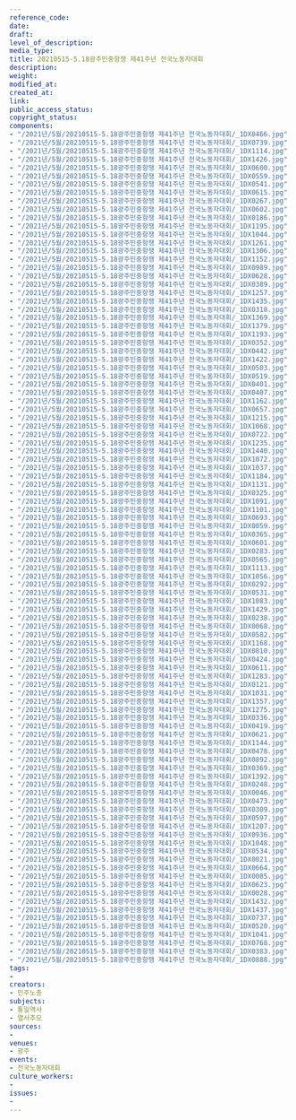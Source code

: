 ```yaml
---
reference_code: 
date: 
draft: 
level_of_description: 
media_type: 
title: 20210515-5.18광주민중항쟁 제41주년 전국노동자대회
description: 
weight: 
modified_at: 
created_at: 
link: 
public_access_status: 
copyright_status: 
components:
- "/2021년/5월/20210515-5.18광주민중항쟁 제41주년 전국노동자대회/_1DX0466.jpg"
- "/2021년/5월/20210515-5.18광주민중항쟁 제41주년 전국노동자대회/_1DX0739.jpg"
- "/2021년/5월/20210515-5.18광주민중항쟁 제41주년 전국노동자대회/_1DX1114.jpg"
- "/2021년/5월/20210515-5.18광주민중항쟁 제41주년 전국노동자대회/_1DX1426.jpg"
- "/2021년/5월/20210515-5.18광주민중항쟁 제41주년 전국노동자대회/_1DX0600.jpg"
- "/2021년/5월/20210515-5.18광주민중항쟁 제41주년 전국노동자대회/_1DX0559.jpg"
- "/2021년/5월/20210515-5.18광주민중항쟁 제41주년 전국노동자대회/_1DX0541.jpg"
- "/2021년/5월/20210515-5.18광주민중항쟁 제41주년 전국노동자대회/_1DX0615.jpg"
- "/2021년/5월/20210515-5.18광주민중항쟁 제41주년 전국노동자대회/_1DX0267.jpg"
- "/2021년/5월/20210515-5.18광주민중항쟁 제41주년 전국노동자대회/_1DX0602.jpg"
- "/2021년/5월/20210515-5.18광주민중항쟁 제41주년 전국노동자대회/_1DX0186.jpg"
- "/2021년/5월/20210515-5.18광주민중항쟁 제41주년 전국노동자대회/_1DX1195.jpg"
- "/2021년/5월/20210515-5.18광주민중항쟁 제41주년 전국노동자대회/_1DX1044.jpg"
- "/2021년/5월/20210515-5.18광주민중항쟁 제41주년 전국노동자대회/_1DX1261.jpg"
- "/2021년/5월/20210515-5.18광주민중항쟁 제41주년 전국노동자대회/_1DX1306.jpg"
- "/2021년/5월/20210515-5.18광주민중항쟁 제41주년 전국노동자대회/_1DX1152.jpg"
- "/2021년/5월/20210515-5.18광주민중항쟁 제41주년 전국노동자대회/_1DX0989.jpg"
- "/2021년/5월/20210515-5.18광주민중항쟁 제41주년 전국노동자대회/_1DX0628.jpg"
- "/2021년/5월/20210515-5.18광주민중항쟁 제41주년 전국노동자대회/_1DX0389.jpg"
- "/2021년/5월/20210515-5.18광주민중항쟁 제41주년 전국노동자대회/_1DX1257.jpg"
- "/2021년/5월/20210515-5.18광주민중항쟁 제41주년 전국노동자대회/_1DX1435.jpg"
- "/2021년/5월/20210515-5.18광주민중항쟁 제41주년 전국노동자대회/_1DX0318.jpg"
- "/2021년/5월/20210515-5.18광주민중항쟁 제41주년 전국노동자대회/_1DX1369.jpg"
- "/2021년/5월/20210515-5.18광주민중항쟁 제41주년 전국노동자대회/_1DX1379.jpg"
- "/2021년/5월/20210515-5.18광주민중항쟁 제41주년 전국노동자대회/_1DX1193.jpg"
- "/2021년/5월/20210515-5.18광주민중항쟁 제41주년 전국노동자대회/_1DX0352.jpg"
- "/2021년/5월/20210515-5.18광주민중항쟁 제41주년 전국노동자대회/_1DX0442.jpg"
- "/2021년/5월/20210515-5.18광주민중항쟁 제41주년 전국노동자대회/_1DX1422.jpg"
- "/2021년/5월/20210515-5.18광주민중항쟁 제41주년 전국노동자대회/_1DX0503.jpg"
- "/2021년/5월/20210515-5.18광주민중항쟁 제41주년 전국노동자대회/_1DX0519.jpg"
- "/2021년/5월/20210515-5.18광주민중항쟁 제41주년 전국노동자대회/_1DX0401.jpg"
- "/2021년/5월/20210515-5.18광주민중항쟁 제41주년 전국노동자대회/_1DX0407.jpg"
- "/2021년/5월/20210515-5.18광주민중항쟁 제41주년 전국노동자대회/_1DX1162.jpg"
- "/2021년/5월/20210515-5.18광주민중항쟁 제41주년 전국노동자대회/_1DX0657.jpg"
- "/2021년/5월/20210515-5.18광주민중항쟁 제41주년 전국노동자대회/_1DX1215.jpg"
- "/2021년/5월/20210515-5.18광주민중항쟁 제41주년 전국노동자대회/_1DX1068.jpg"
- "/2021년/5월/20210515-5.18광주민중항쟁 제41주년 전국노동자대회/_1DX0722.jpg"
- "/2021년/5월/20210515-5.18광주민중항쟁 제41주년 전국노동자대회/_1DX1235.jpg"
- "/2021년/5월/20210515-5.18광주민중항쟁 제41주년 전국노동자대회/_1DX1440.jpg"
- "/2021년/5월/20210515-5.18광주민중항쟁 제41주년 전국노동자대회/_1DX1072.jpg"
- "/2021년/5월/20210515-5.18광주민중항쟁 제41주년 전국노동자대회/_1DX1037.jpg"
- "/2021년/5월/20210515-5.18광주민중항쟁 제41주년 전국노동자대회/_1DX1184.jpg"
- "/2021년/5월/20210515-5.18광주민중항쟁 제41주년 전국노동자대회/_1DX1131.jpg"
- "/2021년/5월/20210515-5.18광주민중항쟁 제41주년 전국노동자대회/_1DX0325.jpg"
- "/2021년/5월/20210515-5.18광주민중항쟁 제41주년 전국노동자대회/_1DX1091.jpg"
- "/2021년/5월/20210515-5.18광주민중항쟁 제41주년 전국노동자대회/_1DX1101.jpg"
- "/2021년/5월/20210515-5.18광주민중항쟁 제41주년 전국노동자대회/_1DX0693.jpg"
- "/2021년/5월/20210515-5.18광주민중항쟁 제41주년 전국노동자대회/_1DX0059.jpg"
- "/2021년/5월/20210515-5.18광주민중항쟁 제41주년 전국노동자대회/_1DX0365.jpg"
- "/2021년/5월/20210515-5.18광주민중항쟁 제41주년 전국노동자대회/_1DX0601.jpg"
- "/2021년/5월/20210515-5.18광주민중항쟁 제41주년 전국노동자대회/_1DX0283.jpg"
- "/2021년/5월/20210515-5.18광주민중항쟁 제41주년 전국노동자대회/_1DX0565.jpg"
- "/2021년/5월/20210515-5.18광주민중항쟁 제41주년 전국노동자대회/_1DX1113.jpg"
- "/2021년/5월/20210515-5.18광주민중항쟁 제41주년 전국노동자대회/_1DX1056.jpg"
- "/2021년/5월/20210515-5.18광주민중항쟁 제41주년 전국노동자대회/_1DX0292.jpg"
- "/2021년/5월/20210515-5.18광주민중항쟁 제41주년 전국노동자대회/_1DX0531.jpg"
- "/2021년/5월/20210515-5.18광주민중항쟁 제41주년 전국노동자대회/_1DX1083.jpg"
- "/2021년/5월/20210515-5.18광주민중항쟁 제41주년 전국노동자대회/_1DX1429.jpg"
- "/2021년/5월/20210515-5.18광주민중항쟁 제41주년 전국노동자대회/_1DX0238.jpg"
- "/2021년/5월/20210515-5.18광주민중항쟁 제41주년 전국노동자대회/_1DX0068.jpg"
- "/2021년/5월/20210515-5.18광주민중항쟁 제41주년 전국노동자대회/_1DX0582.jpg"
- "/2021년/5월/20210515-5.18광주민중항쟁 제41주년 전국노동자대회/_1DX1168.jpg"
- "/2021년/5월/20210515-5.18광주민중항쟁 제41주년 전국노동자대회/_1DX0810.jpg"
- "/2021년/5월/20210515-5.18광주민중항쟁 제41주년 전국노동자대회/_1DX0424.jpg"
- "/2021년/5월/20210515-5.18광주민중항쟁 제41주년 전국노동자대회/_1DX0611.jpg"
- "/2021년/5월/20210515-5.18광주민중항쟁 제41주년 전국노동자대회/_1DX1283.jpg"
- "/2021년/5월/20210515-5.18광주민중항쟁 제41주년 전국노동자대회/_1DX0121.jpg"
- "/2021년/5월/20210515-5.18광주민중항쟁 제41주년 전국노동자대회/_1DX1031.jpg"
- "/2021년/5월/20210515-5.18광주민중항쟁 제41주년 전국노동자대회/_1DX1357.jpg"
- "/2021년/5월/20210515-5.18광주민중항쟁 제41주년 전국노동자대회/_1DX1275.jpg"
- "/2021년/5월/20210515-5.18광주민중항쟁 제41주년 전국노동자대회/_1DX0336.jpg"
- "/2021년/5월/20210515-5.18광주민중항쟁 제41주년 전국노동자대회/_1DX0419.jpg"
- "/2021년/5월/20210515-5.18광주민중항쟁 제41주년 전국노동자대회/_1DX0621.jpg"
- "/2021년/5월/20210515-5.18광주민중항쟁 제41주년 전국노동자대회/_1DX1144.jpg"
- "/2021년/5월/20210515-5.18광주민중항쟁 제41주년 전국노동자대회/_1DX0478.jpg"
- "/2021년/5월/20210515-5.18광주민중항쟁 제41주년 전국노동자대회/_1DX0892.jpg"
- "/2021년/5월/20210515-5.18광주민중항쟁 제41주년 전국노동자대회/_1DX0369.jpg"
- "/2021년/5월/20210515-5.18광주민중항쟁 제41주년 전국노동자대회/_1DX1392.jpg"
- "/2021년/5월/20210515-5.18광주민중항쟁 제41주년 전국노동자대회/_1DX0248.jpg"
- "/2021년/5월/20210515-5.18광주민중항쟁 제41주년 전국노동자대회/_1DX0046.jpg"
- "/2021년/5월/20210515-5.18광주민중항쟁 제41주년 전국노동자대회/_1DX0473.jpg"
- "/2021년/5월/20210515-5.18광주민중항쟁 제41주년 전국노동자대회/_1DX0309.jpg"
- "/2021년/5월/20210515-5.18광주민중항쟁 제41주년 전국노동자대회/_1DX0597.jpg"
- "/2021년/5월/20210515-5.18광주민중항쟁 제41주년 전국노동자대회/_1DX1207.jpg"
- "/2021년/5월/20210515-5.18광주민중항쟁 제41주년 전국노동자대회/_1DX0936.jpg"
- "/2021년/5월/20210515-5.18광주민중항쟁 제41주년 전국노동자대회/_1DX1048.jpg"
- "/2021년/5월/20210515-5.18광주민중항쟁 제41주년 전국노동자대회/_1DX0534.jpg"
- "/2021년/5월/20210515-5.18광주민중항쟁 제41주년 전국노동자대회/_1DX0021.jpg"
- "/2021년/5월/20210515-5.18광주민중항쟁 제41주년 전국노동자대회/_1DX0664.jpg"
- "/2021년/5월/20210515-5.18광주민중항쟁 제41주년 전국노동자대회/_1DX0085.jpg"
- "/2021년/5월/20210515-5.18광주민중항쟁 제41주년 전국노동자대회/_1DX0623.jpg"
- "/2021년/5월/20210515-5.18광주민중항쟁 제41주년 전국노동자대회/_1DX0028.jpg"
- "/2021년/5월/20210515-5.18광주민중항쟁 제41주년 전국노동자대회/_1DX1432.jpg"
- "/2021년/5월/20210515-5.18광주민중항쟁 제41주년 전국노동자대회/_1DX1437.jpg"
- "/2021년/5월/20210515-5.18광주민중항쟁 제41주년 전국노동자대회/_1DX0737.jpg"
- "/2021년/5월/20210515-5.18광주민중항쟁 제41주년 전국노동자대회/_1DX0520.jpg"
- "/2021년/5월/20210515-5.18광주민중항쟁 제41주년 전국노동자대회/_1DX1041.jpg"
- "/2021년/5월/20210515-5.18광주민중항쟁 제41주년 전국노동자대회/_1DX0768.jpg"
- "/2021년/5월/20210515-5.18광주민중항쟁 제41주년 전국노동자대회/_1DX0383.jpg"
- "/2021년/5월/20210515-5.18광주민중항쟁 제41주년 전국노동자대회/_1DX0888.jpg"
tags:
- 
creators:
- 민주노총
subjects:
- 통일역사
- 열사추모
sources:
- 
venues:
- 광주
events:
- 전국노동자대회
culture_workers:
- 
issues:
- 
---
```

